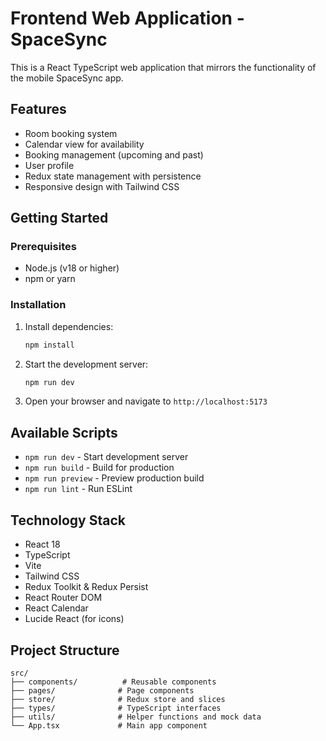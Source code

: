 # Frontend Web Application - SpaceSync

This is a React TypeScript web application that mirrors the functionality of the mobile SpaceSync app.

## Features

- Room booking system
- Calendar view for availability
- Booking management (upcoming and past)
- User profile
- Redux state management with persistence
- Responsive design with Tailwind CSS

## Getting Started

### Prerequisites

- Node.js (v18 or higher)
- npm or yarn

### Installation

1. Install dependencies:

   ```bash
   npm install
   ```

2. Start the development server:

   ```bash
   npm run dev
   ```

3. Open your browser and navigate to `http://localhost:5173`

## Available Scripts

- `npm run dev` - Start development server
- `npm run build` - Build for production
- `npm run preview` - Preview production build
- `npm run lint` - Run ESLint

## Technology Stack

- React 18
- TypeScript
- Vite
- Tailwind CSS
- Redux Toolkit & Redux Persist
- React Router DOM
- React Calendar
- Lucide React (for icons)

## Project Structure

```
src/
├── components/          # Reusable components
├── pages/              # Page components
├── store/              # Redux store and slices
├── types/              # TypeScript interfaces
├── utils/              # Helper functions and mock data
└── App.tsx             # Main app component
```
